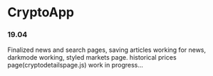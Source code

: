 # CryptoApp


### 19.04

Finalized news and search pages, saving articles working for news, darkmode working, styled markets page.
historical prices page(cryptodetailspage.js) work in progress...
